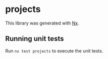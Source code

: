 # projects

This library was generated with [Nx](https://nx.dev).

## Running unit tests

Run `nx test projects` to execute the unit tests.
